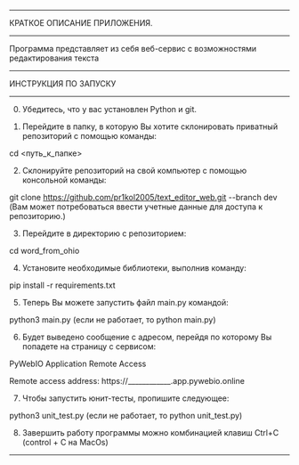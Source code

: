 ________________________________________________________________________________________________________________________
КРАТКОЕ ОПИСАНИЕ ПРИЛОЖЕНИЯ.
________________________________________________________________________________________________________________________
Программа представляет из себя веб-сервис с возможностями редактирования текста
________________________________________________________________________________________________________________________
ИНСТРУКЦИЯ ПО ЗАПУСКУ
________________________________________________________________________________________________________________________
0. Убедитесь, что у вас установлен Python и git. 

1. Перейдите в папку, в которую Вы хотите склонировать приватный репозиторий с помощью команды:

cd <путь_к_папке>

2. Склонируйте репозиторий на свой компьютер с помощью консольной команды:

git clone https://github.com/pr1kol2005/text_editor_web.git --branch dev
(Вам может потребоваться ввести учетные данные для доступа к репозиторию.)

3. Перейдите в директорию с репозиторием:

cd word_from_ohio

4. Установите необходимые библиотеки, выполнив команду:

pip install -r requirements.txt

5. Теперь Вы можете запустить файл main.py командой:

python3 main.py (если не работает, то python main.py)

6. Будет выведено сообщение с адресом, перейдя по которому Вы попадете на страницу с сервисом:

PyWebIO Application Remote Access

Remote access address: https://____________.app.pywebio.online

7. Чтобы запустить юнит-тесты, пропишите следующее:

python3 unit_test.py (если не работает, то python unit_test.py)

8. Завершить работу программы можно комбинацией клавиш Ctrl+C (control + C на MacOs)
________________________________________________________________________________________________________________________